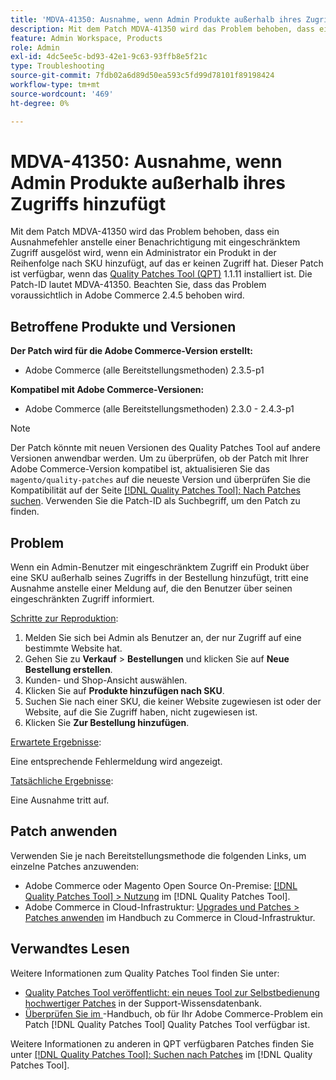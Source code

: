 ```yaml
---
title: 'MDVA-41350: Ausnahme, wenn Admin Produkte außerhalb ihres Zugriffs hinzufügt'
description: Mit dem Patch MDVA-41350 wird das Problem behoben, dass ein Ausnahmefehler anstelle einer Benachrichtigung mit eingeschränktem Zugriff ausgelöst wird, wenn ein Administrator ein Produkt in der Reihenfolge nach SKU hinzufügt, auf das er keinen Zugriff hat. Dieser Patch ist verfügbar, wenn das [Quality Patches Tool (QPT)](https://experienceleague.adobe.com/de/docs/commerce-operations/tools/quality-patches-tool/quality-patches-tool-to-self-serve-quality-patches) 1.1.11 installiert ist. Die Patch-ID lautet MDVA-41350. Beachten Sie, dass das Problem voraussichtlich in Adobe Commerce 2.4.5 behoben wird.
feature: Admin Workspace, Products
role: Admin
exl-id: 4dc5ee5c-bd93-42e1-9c63-93ffb8e5f21c
type: Troubleshooting
source-git-commit: 7fdb02a6d89d50ea593c5fd99d78101f89198424
workflow-type: tm+mt
source-wordcount: '469'
ht-degree: 0%

---
```


# MDVA-41350: Ausnahme, wenn Admin Produkte außerhalb ihres Zugriffs hinzufügt

Mit dem Patch MDVA-41350 wird das Problem behoben, dass ein Ausnahmefehler anstelle einer Benachrichtigung mit eingeschränktem Zugriff ausgelöst wird, wenn ein Administrator ein Produkt in der Reihenfolge nach SKU hinzufügt, auf das er keinen Zugriff hat. Dieser Patch ist verfügbar, wenn das [Quality Patches Tool (QPT)](https://experienceleague.adobe.com/de/docs/commerce-operations/tools/quality-patches-tool/quality-patches-tool-to-self-serve-quality-patches) 1.1.11 installiert ist. Die Patch-ID lautet MDVA-41350. Beachten Sie, dass das Problem voraussichtlich in Adobe Commerce 2.4.5 behoben wird.

## Betroffene Produkte und Versionen

**Der Patch wird für die Adobe Commerce-Version erstellt:**

* Adobe Commerce (alle Bereitstellungsmethoden) 2.3.5-p1

**Kompatibel mit Adobe Commerce-Versionen:**

* Adobe Commerce (alle Bereitstellungsmethoden) 2.3.0 - 2.4.3-p1

>[!NOTE]
>
>Der Patch könnte mit neuen Versionen des Quality Patches Tool auf andere Versionen anwendbar werden. Um zu überprüfen, ob der Patch mit Ihrer Adobe Commerce-Version kompatibel ist, aktualisieren Sie das `magento/quality-patches` auf die neueste Version und überprüfen Sie die Kompatibilität auf der Seite [[!DNL Quality Patches Tool]: Nach Patches suchen](https://experienceleague.adobe.com/de/docs/commerce-operations/tools/quality-patches-tool/quality-patches-tool-to-self-serve-quality-patches). Verwenden Sie die Patch-ID als Suchbegriff, um den Patch zu finden.

## Problem

Wenn ein Admin-Benutzer mit eingeschränktem Zugriff ein Produkt über eine SKU außerhalb seines Zugriffs in der Bestellung hinzufügt, tritt eine Ausnahme anstelle einer Meldung auf, die den Benutzer über seinen eingeschränkten Zugriff informiert.

<u>Schritte zur Reproduktion</u>:

1. Melden Sie sich bei Admin als Benutzer an, der nur Zugriff auf eine bestimmte Website hat.
1. Gehen Sie zu **Verkauf** > **Bestellungen** und klicken Sie auf **Neue Bestellung erstellen**.
1. Kunden- und Shop-Ansicht auswählen.
1. Klicken Sie auf **Produkte hinzufügen nach SKU**.
1. Suchen Sie nach einer SKU, die keiner Website zugewiesen ist oder der Website, auf die Sie Zugriff haben, nicht zugewiesen ist.
1. Klicken Sie **Zur Bestellung hinzufügen**.

<u>Erwartete Ergebnisse</u>:

Eine entsprechende Fehlermeldung wird angezeigt.

<u>Tatsächliche Ergebnisse</u>:

Eine Ausnahme tritt auf.

## Patch anwenden

Verwenden Sie je nach Bereitstellungsmethode die folgenden Links, um einzelne Patches anzuwenden:

* Adobe Commerce oder Magento Open Source On-Premise: [[!DNL Quality Patches Tool] > Nutzung](/help/tools/quality-patches-tool/usage.md) im [!DNL Quality Patches Tool].
* Adobe Commerce in Cloud-Infrastruktur: [Upgrades und Patches > Patches anwenden](https://experienceleague.adobe.com/docs/commerce-cloud-service/user-guide/develop/upgrade/apply-patches.html?lang=de) im Handbuch zu Commerce in Cloud-Infrastruktur.

## Verwandtes Lesen

Weitere Informationen zum Quality Patches Tool finden Sie unter:

* [Quality Patches Tool veröffentlicht: ein neues Tool zur Selbstbedienung hochwertiger Patches](https://experienceleague.adobe.com/de/docs/commerce-operations/tools/quality-patches-tool/quality-patches-tool-to-self-serve-quality-patches) in der Support-Wissensdatenbank.
* [Überprüfen Sie im &#x200B;](/help/tools/quality-patches-tool/patches-available-in-qpt/check-patch-for-magento-issue-with-magento-quality-patches.md)-Handbuch, ob für Ihr Adobe Commerce-Problem ein Patch [!DNL Quality Patches Tool] Quality Patches Tool verfügbar ist.

Weitere Informationen zu anderen in QPT verfügbaren Patches finden Sie unter [[!DNL Quality Patches Tool]: Suchen nach Patches](https://experienceleague.adobe.com/tools/commerce-quality-patches/index.html?lang=de) im [!DNL Quality Patches Tool].
